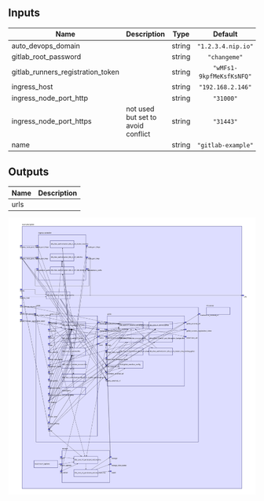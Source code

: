 ## Inputs

| Name | Description | Type | Default | Required |
|------|-------------|:----:|:-----:|:-----:|
| auto\_devops\_domain |  | string | `"1.2.3.4.nip.io"` | no |
| gitlab\_root\_password |  | string | `"changeme"` | no |
| gitlab\_runners\_registration\_token |  | string | `"wMFs1-9kpfMeKsfKsNFQ"` | no |
| ingress\_host |  | string | `"192.168.2.146"` | no |
| ingress\_node\_port\_http |  | string | `"31000"` | no |
| ingress\_node\_port\_https | not used but set to avoid conflict | string | `"31443"` | no |
| name |  | string | `"gitlab-example"` | no |

## Outputs

| Name | Description |
|------|-------------|
| urls |  |

<img src="diagram.svg"/>
